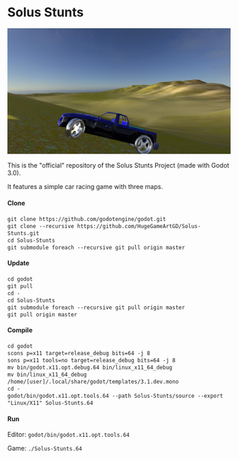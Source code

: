 # Solus Stunts

![Screenshot](/source/images/screen.jpg?raw=true)

This is the "official" repository of the Solus Stunts Project (made with Godot 3.0).

It features a simple car racing game with three maps.

#### Clone
```
git clone https://github.com/godotengine/godot.git
git clone --recursive https://github.com/HugeGameArtGD/Solus-Stunts.git
cd Solus-Stunts
git submodule foreach --recursive git pull origin master
```
#### Update
```
cd godot
git pull
cd -
cd Solus-Stunts
git submodule foreach --recursive git pull origin master
git pull origin master
```
#### Compile
```
cd godot
scons p=x11 target=release_debug bits=64 -j 8
sons p=x11 tools=no target=release_debug bits=64 -j 8
mv bin/godot.x11.opt.debug.64 bin/linux_x11_64_debug
mv bin/linux_x11_64_debug /home/[user]/.local/share/godot/templates/3.1.dev.mono
cd -
godot/bin/godot.x11.opt.tools.64 --path Solus-Stunts/source --export "Linux/X11" Solus-Stunts.64
```
#### Run
Editor: ```godot/bin/godot.x11.opt.tools.64```

Game: ```./Solus-Stunts.64```

